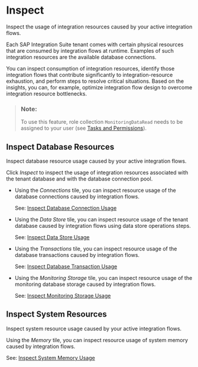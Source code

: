 <!-- loioa4d5e49e24f54a7a81b31eb07f1714ac -->

# Inspect

Inspect the usage of integration resources caused by your active integration flows.

Each SAP Integration Suite tenant comes with certain physical resources that are consumed by integration flows at runtime. Examples of such integration resources are the available database connections.

You can inspect consumption of integration resources, identify those integration flows that contribute significantly to integration-resource exhaustion, and perform steps to resolve critical situations. Based on the insights, you can, for example, optimize integration flow design to overcome integration resource bottlenecks.

> ### Note:  
> To use this feature, role collection `MonitoringDataRead` needs to be assigned to your user \(see [Tasks and Permissions](../60-Security/tasks-and-permissions-556d557.md)\).



<a name="loioa4d5e49e24f54a7a81b31eb07f1714ac__section_a4l_sct_2xb"/>

## Inspect Database Resources

Inspect database resource usage caused by your active integration flows.

Click *Inspect* to inspect the usage of integration resources associated with the tenant database and with the database connection pool.

-   Using the *Connections* tile, you can inspect resource usage of the database connections caused by integration flows.

    See: [Inspect Database Connection Usage](inspect-database-connection-usage-567eb42.md)

-   Using the *Data Store* tile, you can inspect resource usage of the tenant database caused by integration flows using data store operations steps.

    See: [Inspect Data Store Usage](inspect-data-store-usage-fcc08f6.md)

-   Using the *Transactions* tile, you can inspect resource usage of the database transactions caused by integration flows.

    See: [Inspect Database Transaction Usage](inspect-database-transaction-usage-6736a37.md)

-   Using the *Monitoring Storage* tile, you can inspect resource usage of the monitoring database storage caused by integration flows.

    See: [Inspect Monitoring Storage Usage](inspect-monitoring-storage-usage-216dc43.md)




<a name="loioa4d5e49e24f54a7a81b31eb07f1714ac__section_wjn_jlw_hzb"/>

## Inspect System Resources

Inspect system resource usage caused by your active integration flows.

Using the *Memory* tile, you can inspect resource usage of system memory caused by integration flows.

See: [Inspect System Memory Usage](inspect-system-memory-usage-e9617dd.md)

